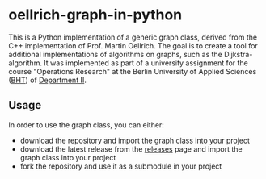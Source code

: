 # oellrich-graph-in-python
This is a Python implementation of a generic graph class, derived from the C++ implementation of Prof. Martin Oellrich. The goal is to create a tool for additional implementations of algorithms on graphs, such as the Dijkstra-algorithm. It was implemented as part of a university assignment for the course "Operations Research" at the Berlin University of Applied Sciences ([BHT](https://www.bht-berlin.de/)) of [Department II](https://www.bht-berlin.de/ii).

## Usage
In order to use the graph class, you can either:
* download the repository and import the graph class into your project
* download the latest release from the [releases](https://github.com/saschkoh/oellrich-graph-in-python/releases) page and import the graph class into your project
* fork the repository and use it as a submodule in your project
